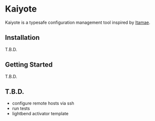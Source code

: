 # Kaiyote

Kaiyote is a typesafe configuration management tool inspired by [Itamae](https://github.com/itamae-kitchen/itamae). 

<!--
## Comparison

||Kaiyote|Itamae|Ansible|
|:--|:--|:--|:--|
|Language|Scala|Ruby|Python|
|File Format|Scala DSL|Ruby DSL|YAML|
|Installation|sbt|gem|pip|
|Module provider|maven|gem| N/A |
-->

## Installation

T.B.D.

<!--
Kaiyote is provided as sbt plugin.

```bash
$ echo 'scalaVersion := "2.11.8"' > build.sbt
$ mkdir project
$ echo 'addSbtPlugin("com.mayreh" % "kaiyote" % "0.0.1")' > project/plugins.sbt
```
-->

## Getting Started

T.B.D.

<!--
Create a configuration as `Example.scala`:

```scala
package com.example

import com.mayreh.kaiyote.dsl._
import com.mayreh.kaiyote.Root

object Example extends Root {
  // implement abstract member `rootConfiguration`
  val rootConfiguration = 
    directory("/home/kaiyote/hello") ++ 
      execute("create empty file").command("touch /home/kaiyote/hello/example")
}
```

And then excute `sbt run` to apply a configuration to a local machine.

```
$ sbt run local
 INFO : Starting Kaiyote...
 INFO : Root Configuration: com.example.Example
 INFO :    directory[/home/kaiyote/hello] exist will change from 'false' to 'true'
 INFO :    execute[create empty file] executed will change from 'false' to 'true'
```
-->

## T.B.D.

- configure remote hosts via ssh
- run tests
- lightbend activator template
